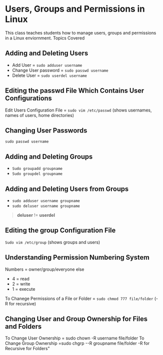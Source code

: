 # Users, Groups and Permissions in Linux

This class teaches students how to manage users, groups and permissions in a Linux enviornment.
Topics Covered

## Adding and Deleting Users
- Add User = `sudo adduser username`
- Change User password = `sudo passwd username`
- Delete User = `sudo userdel username`

## Editing the passwd File Which Contains User Configurations
Edit Users Configuration File = `sudo vim /etc/passwd` (shows usernames, names of users, home directories)

## Changing User Passwords
`sudo passwd username`

## Adding and Deleting Groups
- `Sudo groupadd groupname`
- `Sudo groupdel groupname`

## Adding and Deleting Users from Groups
- `sudo adduser username groupname`
- `sudo deluser username groupname`
> **deluser** != **userdel**
## Editing the group Configuration File
`Sudo vim /etc/group` (shows groups and users)

## Understanding Permission Numbering System
Numbers = owner/group/everyone else
- 4 = read
- 2 = write
- 1 = execute

To Chanege Permissions of a File or Folder = `sudo chmod 777 file/folder` (-R for recursive)

## Changing User and Group Ownership for Files and Folders
To Change User Ownership = sudo chown -R username file/folder
To Change Group Ownership =sudo chgrp --R groupname file/folder
-R for Recursive for Folders"
